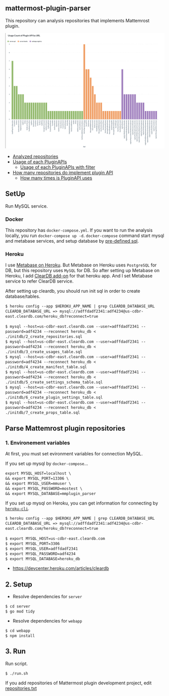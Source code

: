 ## mattermost-plugin-parser

This repository can analysis repositories that implements Mattemrost plugin.

![how_many_repositorie](./screenshot.png)

* [Analyzed repositories](http://mmplugin-parser.herokuapp.com/public/question/382a872e-9230-4683-be9d-283bc7778e9e)
* [Usage of each PluginAPIs](http://mmplugin-parser.herokuapp.com/public/question/e7d62949-28db-4b6d-b6d9-706420fcec08)
  * [Usage of each PluginAPIs with filter](http://mmplugin-parser.herokuapp.com/public/question/666f821a-fc86-47ac-8244-6f8c48fde2f2)
* [How many repositories do implement plugin API](http://mmplugin-parser.herokuapp.com/public/question/6e61e943-abc6-48fc-b27b-ce188e936a23)
  * [How many times is PluginAPI uses](http://mmplugin-parser.herokuapp.com/public/question/a79c838a-718e-4b34-9e79-9a8d739d9b07)


## SetUp

Run MySQL service.

### Docker

This repository has `docker-compose.yml`. If you want to run the analysis locally, you run `docker-compose up -d`.
`docker-compose` command start mysql and metabase services, and setup database by [pre-defined sql](./initdb/).

### Heroku

I use [Metabase on Heroku](https://metabase.com/start/heroku.html). But Metabase on Heroku uses `PostgreSQL` for DB, but this repository uses `MySQL` for DB.
So after setting up Metabase on Heroku, I add [ClearDB add-on](https://metabase.com/start/heroku.html) for that heroku app. And I set Metabase service to refer ClearDB service.

After setting up cleardb, you should run init sql in order to create database/tables.

```
$ heroku config --app $HEROKU_APP_NAME | grep CLEARDB_DATABASE_URL
CLEARDB_DATABASE_URL => mysql://adffdadf2341:adf4234@us-cdbr-east.cleardb.com/heroku_db?reconnect=true

$ mysql --host=us-cdbr-east.cleardb.com --user=adffdadf2341 --password=adf4234 --reconnect heroku_db < ./initdb/2_create_repositories.sql
$ mysql --host=us-cdbr-east.cleardb.com --user=adffdadf2341 --password=adf4234 --reconnect heroku_db < ./initdb/3_create_usages_table.sql
$ mysql --host=us-cdbr-east.cleardb.com --user=adffdadf2341 --password=adf4234 --reconnect heroku_db < ./initdb/4_create_manifest_table.sql
$ mysql --host=us-cdbr-east.cleardb.com --user=adffdadf2341 --password=adf4234 --reconnect heroku_db < ./initdb/5_create_settings_schema_table.sql
$ mysql --host=us-cdbr-east.cleardb.com --user=adffdadf2341 --password=adf4234 --reconnect heroku_db < ./initdb/6_create_plugin_settings_table.sql
$ mysql --host=us-cdbr-east.cleardb.com --user=adffdadf2341 --password=adf4234 --reconnect heroku_db < ./initdb/7_create_props_table.sql
```

## Parse Mattemrost plugin repositories

### 1. Environement variables

At first, you must set evironment variables for connection MySQL.

If you set up mysql by `docker-compose`...
```
export MYSQL_HOST=localhost \
&& export MYSQL_PORT=13306 \
&& export MYSQL_USER=mmuser \
&& export MYSQL_PASSWORD=mostest \
&& export MYSQL_DATABASE=mmplugin_parser
```

If you set up mysql on Heroku, you can get information for connecting by [`heroku-cli`](https://devcenter.heroku.com/articles/heroku-cli).

```
$ heroku config --app $HEROKU_APP_NAME | grep CLEARDB_DATABASE_URL
CLEARDB_DATABASE_URL => mysql://adffdadf2341:adf4234@us-cdbr-east.cleardb.com/heroku_db?reconnect=true

$ export MYSQL_HOST=us-cdbr-east.cleardb.com
$ export MYSQL_PORT=3306
$ export MYSQL_USER=adffdadf2341
$ export MYSQL_PASSWORD=adf4234
$ export MYSQL_DATABASE=heroku_db
```
* https://devcenter.heroku.com/articles/cleardb

## 2. Setup

* Resolve dependencies for `server`

```
$ cd server
$ go mod tidy
```

* Resolve dependencies for `webapp`

```
$ cd webapp
$ npm install
```

## 3. Run

Run script.

```
$ ./run.sh
```

If you add repositories of Mattermost plugin development project, edit [repositories.txt](./repositories.txt)
